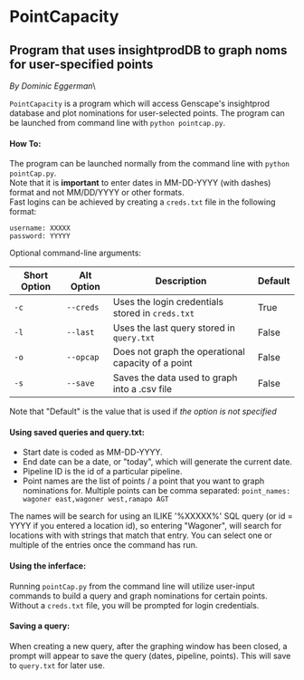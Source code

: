 # PointCapacity

## Program that uses insightprodDB to graph noms for user-specified points
*By Dominic Eggerman*\

`PointCapacity` is a program which will access Genscape's insightprod database and plot nominations for user-selected points.
The program can be launched from command line with `python pointcap.py`.

#### How To:
The program can be launched normally from the command line with `python pointCap.py`.\
Note that it is **important** to enter dates in MM-DD-YYYY (with dashes) format and not MM/DD/YYYY or other formats.\
Fast logins can be achieved by creating a `creds.txt` file in the following format:
```
username: XXXXX
password: YYYYY
```
Optional command-line arguments:

| Short Option | Alt Option | Description | Default |
|---|---|---|---|
| `-c` | `--creds` | Uses the login credentials stored in `creds.txt` | True |
| `-l` | `--last` | Uses the last query stored in `query.txt` | False |
| `-o` | `--opcap` | Does not graph the operational capacity of a point | False |
| `-s` | `--save` | Saves the data used to graph into a .csv file | False |

Note that "Default" is the value that is used if *the option is not specified*

#### Using saved queries and query.txt:
- Start date is coded as MM-DD-YYYY.
- End date can be a date, or "today", which will generate the current date.
- Pipeline ID is the id of a particular pipeline.
- Point names are the list of points / a point that you want to graph nominations for.  Multiple points can be comma separated: `point_names: wagoner east,wagoner west,ramapo AGT`

The names will be search for using an ILIKE '%XXXXX%' SQL query (or id = YYYY if you entered a location id), so entering "Wagoner", will search for locations with with strings that match that entry.  You can select one or multiple of the entries once the command has run.

#### Using the inferface:
Running `pointCap.py` from the command line will utilize user-input commands to build a query and graph nominations for certain points.  Without a `creds.txt` file, you will be prompted for login credentials.

#### Saving a query:
When creating a new query, after the graphing window has been closed, a prompt will appear to save the query (dates, pipeline, points).  This will save to `query.txt` for later use. 